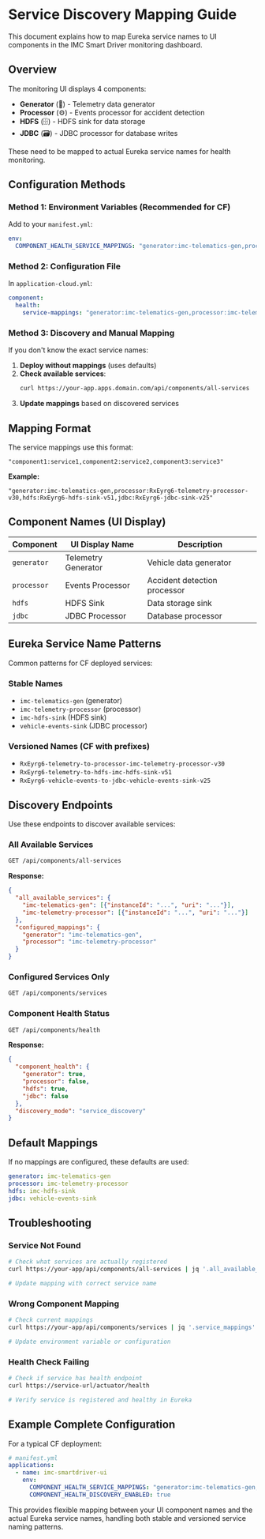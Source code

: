 # Service Discovery Mapping Guide

This document explains how to map Eureka service names to UI components in the IMC Smart Driver monitoring dashboard.

## Overview

The monitoring UI displays 4 components:
- **Generator** (🚗) - Telemetry data generator
- **Processor** (⚙️) - Events processor for accident detection  
- **HDFS** (🗄️) - HDFS sink for data storage
- **JDBC** (🗃️) - JDBC processor for database writes

These need to be mapped to actual Eureka service names for health monitoring.

## Configuration Methods

### Method 1: Environment Variables (Recommended for CF)

Add to your `manifest.yml`:
```yaml
env:
  COMPONENT_HEALTH_SERVICE_MAPPINGS: "generator:imc-telematics-gen,processor:imc-telemetry-processor,hdfs:imc-hdfs-sink,jdbc:vehicle-events-sink"
```

### Method 2: Configuration File

In `application-cloud.yml`:
```yaml
component:
  health:
    service-mappings: "generator:imc-telematics-gen,processor:imc-telemetry-processor,hdfs:imc-hdfs-sink,jdbc:vehicle-events-sink"
```

### Method 3: Discovery and Manual Mapping

If you don't know the exact service names:

1. **Deploy without mappings** (uses defaults)
2. **Check available services**:
   ```bash
   curl https://your-app.apps.domain.com/api/components/all-services
   ```
3. **Update mappings** based on discovered services

## Mapping Format

The service mappings use this format:
```
"component1:service1,component2:service2,component3:service3"
```

**Example:**
```
"generator:imc-telematics-gen,processor:RxEyrg6-telemetry-processor-v30,hdfs:RxEyrg6-hdfs-sink-v51,jdbc:RxEyrg6-jdbc-sink-v25"
```

## Component Names (UI Display)

| Component | UI Display Name | Description |
|-----------|-----------------|-------------|
| `generator` | Telemetry Generator | Vehicle data generator |
| `processor` | Events Processor | Accident detection processor |
| `hdfs` | HDFS Sink | Data storage sink |
| `jdbc` | JDBC Processor | Database processor |

## Eureka Service Name Patterns

Common patterns for CF deployed services:

### Stable Names
- `imc-telematics-gen` (generator)
- `imc-telemetry-processor` (processor)
- `imc-hdfs-sink` (HDFS sink)
- `vehicle-events-sink` (JDBC processor)

### Versioned Names (CF with prefixes)
- `RxEyrg6-telemetry-to-processor-imc-telemetry-processor-v30`
- `RxEyrg6-telemetry-to-hdfs-imc-hdfs-sink-v51`
- `RxEyrg6-vehicle-events-to-jdbc-vehicle-events-sink-v25`

## Discovery Endpoints

Use these endpoints to discover available services:

### All Available Services
```bash
GET /api/components/all-services
```
**Response:**
```json
{
  "all_available_services": {
    "imc-telematics-gen": [{"instanceId": "...", "uri": "..."}],
    "imc-telemetry-processor": [{"instanceId": "...", "uri": "..."}]
  },
  "configured_mappings": {
    "generator": "imc-telematics-gen",
    "processor": "imc-telemetry-processor"
  }
}
```

### Configured Services Only
```bash
GET /api/components/services
```

### Component Health Status
```bash
GET /api/components/health
```
**Response:**
```json
{
  "component_health": {
    "generator": true,
    "processor": false,
    "hdfs": true,
    "jdbc": false
  },
  "discovery_mode": "service_discovery"
}
```

## Default Mappings

If no mappings are configured, these defaults are used:
```yaml
generator: imc-telematics-gen
processor: imc-telemetry-processor
hdfs: imc-hdfs-sink
jdbc: vehicle-events-sink
```

## Troubleshooting

### Service Not Found
```bash
# Check what services are actually registered
curl https://your-app/api/components/all-services | jq '.all_available_services | keys'

# Update mapping with correct service name
```

### Wrong Component Mapping
```bash
# Check current mappings
curl https://your-app/api/components/services | jq '.service_mappings'

# Update environment variable or configuration
```

### Health Check Failing
```bash
# Check if service has health endpoint
curl https://service-url/actuator/health

# Verify service is registered and healthy in Eureka
```

## Example Complete Configuration

For a typical CF deployment:

```yaml
# manifest.yml
applications:
  - name: imc-smartdriver-ui
    env:
      COMPONENT_HEALTH_SERVICE_MAPPINGS: "generator:imc-telematics-gen,processor:RxEyrg6-telemetry-processor-v30,hdfs:RxEyrg6-hdfs-sink-v51,jdbc:RxEyrg6-jdbc-sink-v25"
      COMPONENT_HEALTH_DISCOVERY_ENABLED: true
```

This provides flexible mapping between your UI component names and the actual Eureka service names, handling both stable and versioned service naming patterns.